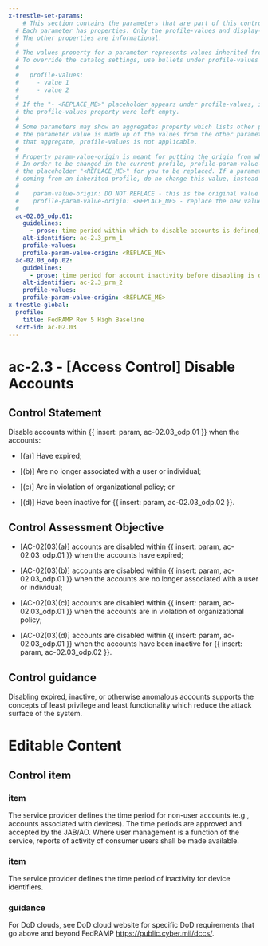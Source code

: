 ```yaml
---
x-trestle-set-params:
    # This section contains the parameters that are part of this control.
  # Each parameter has properties. Only the profile-values and display-name properties are editable.
  # The other properties are informational.
  #
  # The values property for a parameter represents values inherited from the OSCAL catalog.
  # To override the catalog settings, use bullets under profile-values as shown below:
  #
  #   profile-values:
  #     - value 1
  #     - value 2
  #
  # If the "- <REPLACE_ME>" placeholder appears under profile-values, it is the same as if
  # the profile-values property were left empty.
  #
  # Some parameters may show an aggregates property which lists other parameters. This means
  # the parameter value is made up of the values from the other parameters. For parameters
  # that aggregate, profile-values is not applicable.
  #
  # Property param-value-origin is meant for putting the origin from where that parameter comes from.
  # In order to be changed in the current profile, profile-param-value-origin property will be displayed with
  # the placeholder "<REPLACE_ME>" for you to be replaced. If a parameter already has a param-value-origin
  # coming from an inherited profile, do no change this value, instead use profile-param-value-origin as follows:
  #
  #    param-value-origin: DO NOT REPLACE - this is the original value
  #    profile-param-value-origin: <REPLACE_ME> - replace the new value required HERE
  #
  ac-02.03_odp.01:
    guidelines:
      - prose: time period within which to disable accounts is defined;
    alt-identifier: ac-2.3_prm_1
    profile-values:
    profile-param-value-origin: <REPLACE_ME>
  ac-02.03_odp.02:
    guidelines:
      - prose: time period for account inactivity before disabling is defined;
    alt-identifier: ac-2.3_prm_2
    profile-values:
    profile-param-value-origin: <REPLACE_ME>
x-trestle-global:
  profile:
    title: FedRAMP Rev 5 High Baseline
  sort-id: ac-02.03
---
```


# ac-2.3 - \[Access Control\] Disable Accounts

## Control Statement

Disable accounts within {{ insert: param, ac-02.03_odp.01 }} when the accounts:

- \[(a)\] Have expired;

- \[(b)\] Are no longer associated with a user or individual;

- \[(c)\] Are in violation of organizational policy; or

- \[(d)\] Have been inactive for {{ insert: param, ac-02.03_odp.02 }}.

## Control Assessment Objective

- \[AC-02(03)(a)\] accounts are disabled within {{ insert: param, ac-02.03_odp.01 }} when the accounts have expired;

- \[AC-02(03)(b)\] accounts are disabled within {{ insert: param, ac-02.03_odp.01 }} when the accounts are no longer associated with a user or individual;

- \[AC-02(03)(c)\] accounts are disabled within {{ insert: param, ac-02.03_odp.01 }} when the accounts are in violation of organizational policy;

- \[AC-02(03)(d)\] accounts are disabled within {{ insert: param, ac-02.03_odp.01 }} when the accounts have been inactive for {{ insert: param, ac-02.03_odp.02 }}.

## Control guidance

Disabling expired, inactive, or otherwise anomalous accounts supports the concepts of least privilege and least functionality which reduce the attack surface of the system.

# Editable Content

<!-- Make additions and edits below -->
<!-- The above represents the contents of the control as received by the profile, prior to additions. -->
<!-- If the profile makes additions to the control, they will appear below. -->
<!-- The above markdown may not be edited but you may edit the content below, and/or introduce new additions to be made by the profile. -->
<!-- If there is a yaml header at the top, parameter values may be edited. Use --set-parameters to incorporate the changes during assembly. -->
<!-- The content here will then replace what is in the profile for this control, after running profile-assemble. -->
<!-- The added parts in the profile for this control are below.  You may edit them and/or add new ones. -->
<!-- Each addition must have a heading either of the form ## Control my_addition_name -->
<!-- or ## Part a. (where the a. refers to one of the control statement labels.) -->
<!-- "## Control" parts are new parts added after the statement part. -->
<!-- "## Part" parts are new parts added into the top-level statement part with that label. -->
<!-- Subparts may be added with nested hash levels of the form ### My Subpart Name -->
<!-- underneath the parent ## Control or ## Part being added -->
<!-- See https://oscal-compass.github.io/compliance-trestle/tutorials/ssp_profile_catalog_authoring/ssp_profile_catalog_authoring for guidance. -->

## Control item

### item

The service provider defines the time period for non-user accounts (e.g., accounts associated with devices). The time periods are approved and accepted by the JAB/AO. Where user management is a function of the service, reports of activity of consumer users shall be made available.

### item

The service provider defines the time period of inactivity for device identifiers.

### guidance

For DoD clouds, see DoD cloud website for specific DoD requirements that go above and beyond FedRAMP https://public.cyber.mil/dccs/.
